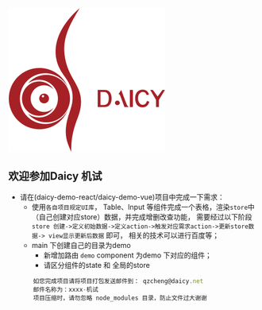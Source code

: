![mahua](daicy.png)
## 欢迎参加Daicy 机试
 * 请在(daicy-demo-react/daicy-demo-vue)项目中完成一下需求：
     *  使用`各自项目规定UI库`， Table、Input 等组件完成一个表格，渲染`store`中（自己创建对应store）数据，并完成增删改查功能，
        需要经过以下阶段 
        `store 创建->定义初始数据->定义action->触发对应需求action->更新store数据-> view显示更新后数据`
        即可，
        相关的技术可以进行百度等；
     * main 下创建自己的目录为demo
        * 新增加路由  `demo` component 为demo 下对应的组件；
        * 请区分组件的state 和 全局的store
        
 ```javascript
        如您完成项目请将项目打包发送邮件到： qzcheng@daicy.net
        邮件名称为：xxxx-机试 
        项目压缩时，请勿忽略 node_modules 目录，防止文件过大谢谢
 ```
